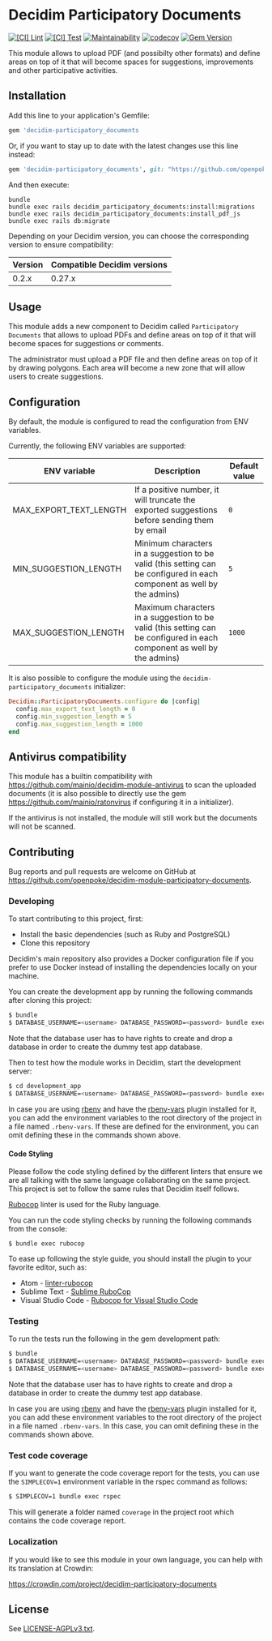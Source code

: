 # Decidim Participatory Documents

[![[CI] Lint](https://github.com/openpoke/decidim-module-participatory-documents/actions/workflows/lint.yml/badge.svg)](https://github.com/openpoke/decidim-module-participatory-documents/actions/workflows/lint.yml)
[![[CI] Test](https://github.com/openpoke/decidim-module-participatory-documents/actions/workflows/test.yml/badge.svg)](https://github.com/openpoke/decidim-module-participatory-documents/actions/workflows/test.yml)
[![Maintainability](https://api.codeclimate.com/v1/badges/b55516d46671ac78a43f/maintainability)](https://codeclimate.com/github/openpoke/decidim-module-participatory-documents/maintainability)
[![codecov](https://codecov.io/gh/openpoke/decidim-module-participatory-documents/branch/main/graph/badge.svg?token=TMZHD2XO6U)](https://codecov.io/gh/openpoke/decidim-module-participatory-documents)
[![Gem Version](https://badge.fury.io/rb/decidim-participatory-documents.svg)](https://badge.fury.io/rb/decidim-participatory-documents)

This module allows to upload PDF (and possibilty other formats) and define areas on top of it that will become spaces for suggestions, improvements and other participative activities.

## Installation

Add this line to your application's Gemfile:

```ruby
gem 'decidim-participatory_documents
```

Or, if you want to stay up to date with the latest changes use this line instead:


```ruby
gem 'decidim-participatory_documents', git: "https://github.com/openpoke/decidim-module-participatory-documents"
```

And then execute:

```
bundle
bundle exec rails decidim_participatory_documents:install:migrations
bundle exec rails decidim_participatory_documents:install_pdf_js
bundle exec rails db:migrate
```

Depending on your Decidim version, you can choose the corresponding version to ensure compatibility:

| Version | Compatible Decidim versions |
|---|---|
| 0.2.x | 0.27.x |


## Usage

This module adds a new component to Decidim called `Participatory Documents` that allows to upload PDFs and define areas on top of it that will become spaces for suggestions or comments.

The administrator must upload a PDF file and then define areas on top of it by drawing polygons. 
Each area will become a new zone that will allow users to create suggestions.

## Configuration

By default, the module is configured to read the configuration from ENV variables.

Currently, the following ENV variables are supported:

| ENV variable | Description | Default value |
| ------------ | ----------- |-------|
| MAX_EXPORT_TEXT_LENGTH | If a positive number, it will truncate the exported suggestions before sending them by email | `0` |
| MIN_SUGGESTION_LENGTH | Minimum characters in a suggestion to be valid (this setting can be configured in each component as well by the admins) | `5` |
| MAX_SUGGESTION_LENGTH | Maximum characters in a suggestion to be valid (this setting can be configured in each component as well by the admins) | `1000` |

It is also possible to configure the module using the `decidim-participatory_documents` initializer:

```ruby
Decidim::ParticipatoryDocuments.configure do |config|
  config.max_export_text_length = 0
  config.min_suggestion_length = 5
  config.max_suggestion_length = 1000
end
```

## Antivirus compatibility

This module has a builtin compatibility with https://github.com/mainio/decidim-module-antivirus to scan the uploaded documents (it is also possible to directly use the gem https://github.com/mainio/ratonvirus if configuring it in a initializer).

If the antivirus is not installed, the module will still work but the documents will not be scanned.

## Contributing

Bug reports and pull requests are welcome on GitHub at https://github.com/openpoke/decidim-module-participatory-documents.

### Developing

To start contributing to this project, first:

- Install the basic dependencies (such as Ruby and PostgreSQL)
- Clone this repository

Decidim's main repository also provides a Docker configuration file if you
prefer to use Docker instead of installing the dependencies locally on your
machine.

You can create the development app by running the following commands after
cloning this project:

```bash
$ bundle
$ DATABASE_USERNAME=<username> DATABASE_PASSWORD=<password> bundle exec rake development_app
```

Note that the database user has to have rights to create and drop a database in
order to create the dummy test app database.

Then to test how the module works in Decidim, start the development server:

```bash
$ cd development_app
$ DATABASE_USERNAME=<username> DATABASE_PASSWORD=<password> bundle exec rails s
```

In case you are using [rbenv](https://github.com/rbenv/rbenv) and have the
[rbenv-vars](https://github.com/rbenv/rbenv-vars) plugin installed for it, you
can add the environment variables to the root directory of the project in a file
named `.rbenv-vars`. If these are defined for the environment, you can omit
defining these in the commands shown above.

#### Code Styling

Please follow the code styling defined by the different linters that ensure we
are all talking with the same language collaborating on the same project. This
project is set to follow the same rules that Decidim itself follows.

[Rubocop](https://rubocop.readthedocs.io/) linter is used for the Ruby language.

You can run the code styling checks by running the following commands from the
console:

```
$ bundle exec rubocop
```

To ease up following the style guide, you should install the plugin to your
favorite editor, such as:

- Atom - [linter-rubocop](https://atom.io/packages/linter-rubocop)
- Sublime Text - [Sublime RuboCop](https://github.com/pderichs/sublime_rubocop)
- Visual Studio Code - [Rubocop for Visual Studio Code](https://github.com/misogi/vscode-ruby-rubocop)

### Testing

To run the tests run the following in the gem development path:

```bash
$ bundle
$ DATABASE_USERNAME=<username> DATABASE_PASSWORD=<password> bundle exec rake test_app
$ DATABASE_USERNAME=<username> DATABASE_PASSWORD=<password> bundle exec rspec
```

Note that the database user has to have rights to create and drop a database in
order to create the dummy test app database.

In case you are using [rbenv](https://github.com/rbenv/rbenv) and have the
[rbenv-vars](https://github.com/rbenv/rbenv-vars) plugin installed for it, you
can add these environment variables to the root directory of the project in a
file named `.rbenv-vars`. In this case, you can omit defining these in the
commands shown above.

### Test code coverage

If you want to generate the code coverage report for the tests, you can use
the `SIMPLECOV=1` environment variable in the rspec command as follows:

```bash
$ SIMPLECOV=1 bundle exec rspec
```

This will generate a folder named `coverage` in the project root which contains
the code coverage report.

### Localization

If you would like to see this module in your own language, you can help with its
translation at Crowdin:

https://crowdin.com/project/decidim-participatory-documents

## License

See [LICENSE-AGPLv3.txt](LICENSE-AGPLv3.txt).
